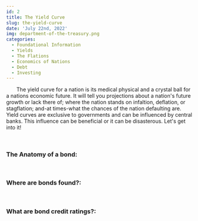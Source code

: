 ```yaml
---
id: 2
title: The Yield Curve
slug: the-yield-curve
date: 'July 22nd, 2022'
img: department-of-the-treasury.png
categories:
  - Foundational Information
  - Yields
  - The Flations
  - Economics of Nations
  - Debt
  - Investing
---
```


<p>&nbsp;&nbsp;&nbsp;&nbsp;&nbsp;&nbsp; The yield curve for a nation is its medical physical and a crystal ball for a nations economic future. It will tell you projections about a nation's future growth or lack there of; where the nation stands on infaltion, deflation, or stagflation; and-at times-what the chances of the nation defaulting are. Yield curves are exclusive to governments and can be influenced by central banks. This influence can be beneficial or it can be disasterous. Let's get into it!</p>

<!--more-->

<br>

### The Anatomy of a bond:

<br>

### Where are bonds found?:

<br>

### What are bond credit ratings?:
